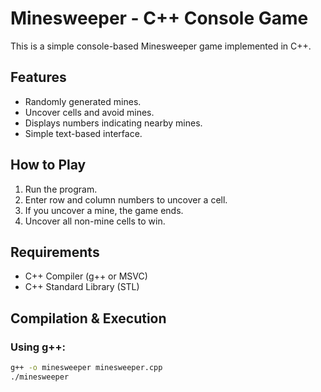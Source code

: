 
# Minesweeper - C++ Console Game

This is a simple console-based Minesweeper game implemented in C++.

## Features
- Randomly generated mines.
- Uncover cells and avoid mines.
- Displays numbers indicating nearby mines.
- Simple text-based interface.

## How to Play
1. Run the program.
2. Enter row and column numbers to uncover a cell.
3. If you uncover a mine, the game ends.
4. Uncover all non-mine cells to win.

## Requirements
- C++ Compiler (g++ or MSVC)
- C++ Standard Library (STL)

## Compilation & Execution
### Using g++:
```sh
g++ -o minesweeper minesweeper.cpp
./minesweeper
